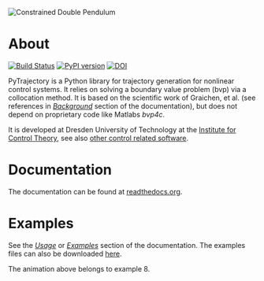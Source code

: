 
![Constrained Double Pendulum](https://raw.github.com/TUD-RST/pytrajectory/master/doc/pic/con_double_pend_swing.gif)

About
=====
[![Build Status](https://travis-ci.org/TUD-RST/pytrajectory.svg?branch=master)](https://travis-ci.org/TUD-RST/pytrajectory)
[![PyPI version](https://badge.fury.io/py/PyTrajectory.svg)](http://badge.fury.io/py/PyTrajectory)
[![DOI](https://zenodo.org/badge/DOI/10.5281/zenodo.276212.svg)](https://doi.org/10.5281/zenodo.276212)


PyTrajectory is a Python library for trajectory generation for nonlinear control systems.
It relies on solving a boundary value problem (bvp) via a collocation method. It is based
on the scientific work of Graichen, et al. (see references in
[*Background*](https://pytrajectory.readthedocs.org/en/master/guide/background.html) section
of the documentation), but does not depend on proprietary code like Matlabs *bvp4c*.

It is developed at Dresden University of Technology at the 
[Institute for Control Theory](http://www.et.tu-dresden.de/rst/), see also
[other control related software](http://www.tu-dresden.de/rst/software).

Documentation
=============

The documentation can be found at [readthedocs.org](https://pytrajectory.readthedocs.org).

Examples
========

See the [*Usage*](http://pytrajectory.readthedocs.io/en/master/guide/start.html#usage) or
[*Examples*](http://pytrajectory.readthedocs.io/en/master/guide/examples/index.html) section
of the documentation. The examples files can also be downloaded
[here](https://github.com/TUD-RST/pytrajectory/tree/master/dist).

The animation above belongs to example 8.
